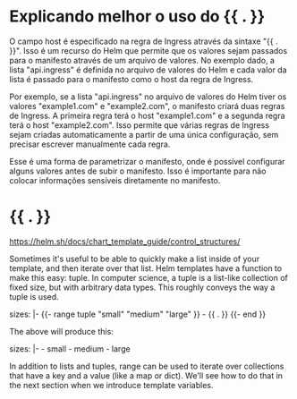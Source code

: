 
# ##############################################################################################################################################################
# Explicando melhor o uso do {{ . }}

O campo host é especificado na regra de Ingress através da sintaxe "{{ . }}". Isso é um recurso do Helm que permite que os valores sejam passados para o manifesto através de um arquivo de valores. No exemplo dado, a lista "api.ingress" é definida no arquivo de valores do Helm e cada valor da lista é passado para o manifesto como o host da regra de Ingress.

Por exemplo, se a lista "api.ingress" no arquivo de valores do Helm tiver os valores "example1.com" e "example2.com", o manifesto criará duas regras de Ingress. A primeira regra terá o host "example1.com" e a segunda regra terá o host "example2.com". Isso permite que várias regras de Ingress sejam criadas automaticamente a partir de uma única configuração, sem precisar escrever manualmente cada regra.

Esse é uma forma de parametrizar o manifesto, onde é possível configurar alguns valores antes de subir o manifesto. Isso é importante para não colocar informações sensíveis diretamente no manifesto.




# ##############################################################################################################################################################
# {{ . }}

<https://helm.sh/docs/chart_template_guide/control_structures/>

Sometimes it's useful to be able to quickly make a list inside of your template, and then iterate over that list. Helm templates have a function to make this easy: tuple. In computer science, a tuple is a list-like collection of fixed size, but with arbitrary data types. This roughly conveys the way a tuple is used.

  sizes: |-
    {{- range tuple "small" "medium" "large" }}
    - {{ . }}
    {{- end }}    

The above will produce this:

  sizes: |-
    - small
    - medium
    - large    

In addition to lists and tuples, range can be used to iterate over collections that have a key and a value (like a map or dict). We'll see how to do that in the next section when we introduce template variables.